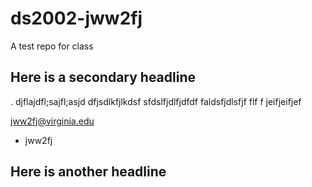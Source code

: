 # ds2002-jww2fj
A test repo for class

## Here is a secondary headline
.
djflajdfl;sajfl;asjd dfjsdlkfjlkdsf sfdslfjdlfjdfdf faldsfjdlsfjf 
flf f jeifjeifjef

jww2fj@virginia.edu

- jww2fj

## Here is another headline
